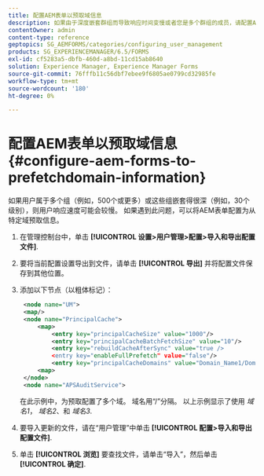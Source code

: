 ```yaml
---
title: 配置AEM表单以预取域信息
description: 如果由于深度嵌套群组而导致响应时间变慢或者您是多个群组的成员，请配置AEM表单以预取域信息。
contentOwner: admin
content-type: reference
geptopics: SG_AEMFORMS/categories/configuring_user_management
products: SG_EXPERIENCEMANAGER/6.5/FORMS
exl-id: cf5283a5-dbfb-460d-a8bd-11cd15ab8640
solution: Experience Manager, Experience Manager Forms
source-git-commit: 76fffb11c56dbf7ebee9f6805ae0799cd32985fe
workflow-type: tm+mt
source-wordcount: '180'
ht-degree: 0%

---
```


# 配置AEM表单以预取域信息 {#configure-aem-forms-to-prefetchdomain-information}

如果用户属于多个组（例如，500个或更多）或这些组嵌套得很深（例如，30个级别），则用户响应速度可能会较慢。 如果遇到此问题，可以将AEM表单配置为从特定域预取信息。

1. 在管理控制台中，单击 **[!UICONTROL 设置>用户管理>配置>导入和导出配置文件]**.
1. 要将当前配置设置导出到文件，请单击 **[!UICONTROL 导出]** 并将配置文件保存到其他位置。
1. 添加以下节点（以粗体标记）：

   ```xml
    <node name="UM">
    <map/>
    <node name="PrincipalCache">
        <map>
            <entry key="principalCacheSize" value="1000"/>
            <entry key="principalCacheBatchFetchSize" value="10"/>
            <entry key="rebuildCacheAfterSync" value="true />
            <entry key="enableFullPrefetch" value="false"/>
            <entry key="principalCacheDomains" value="Domain_Name1/Domain_Name2/Domain_Name3"/>
        <map>
    </node>
    <node name="APSAuditService">
   ```

   在此示例中，为预取配置了多个域。 域名用“/”分隔。 以上示例显示了使用 *域名1*， *域名2*、和 *域名3*.

1. 要导入更新的文件，请在“用户管理”中单击 **[!UICONTROL 配置>导入和导出配置文件]**.
1. 单击 **[!UICONTROL 浏览]** 要查找文件，请单击“导入”，然后单击 **[!UICONTROL 确定]**.
